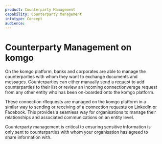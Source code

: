 ```yaml
---
product: Counterparty Management
capability: Counterparty Management
infotype: Concept
audience:
---
```


# Counterparty Management on komgo

On the komgo platform, banks and corporates are able to manage the counterparties with whom they want to exchange documents and messages. Counterparties can either manually send a request to add counterparties to their list or review an incoming connectionverage request from any other entity who has been on-boarded onto the komgo platform.

These connection rRequests are managed on the komgo platform in a similar way to sending or receiving of a connection requests on LinkedIn or Facebook. This provides a seamless way for organisations to manage their relationships and associated communications on an entity level.

Counterparty management is critical to ensuring sensitive information is only sent to counterparties with whom your organisation has agreed to share information with.
<!--stackedit_data:
eyJoaXN0b3J5IjpbNTkwMTA4MjExXX0=
-->